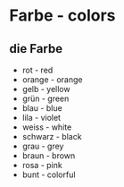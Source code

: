 # Farbe - colors

## die Farbe
- rot - red
- orange - orange
- gelb - yellow
- grün - green
- blau - blue
- lila - violet
- weiss - white
- schwarz - black
- grau - grey
- braun - brown
- rosa - pink
- bunt - colorful


